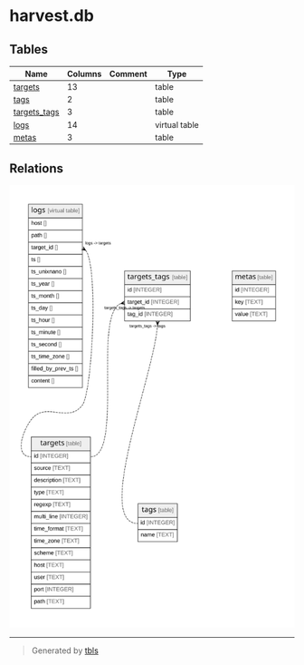 # harvest.db

## Tables

| Name                            | Columns | Comment | Type          |
| ------------------------------- | ------- | ------- | ------------- |
| [targets](targets.md)           | 13      |         | table         |
| [tags](tags.md)                 | 2       |         | table         |
| [targets_tags](targets_tags.md) | 3       |         | table         |
| [logs](logs.md)                 | 14      |         | virtual table |
| [metas](metas.md)               | 3       |         | table         |

## Relations

![er](schema.svg)

---

> Generated by [tbls](https://github.com/k1LoW/tbls)
